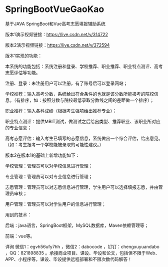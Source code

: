 # SpringBootVueGaoKao
基于JAVA SpringBoot和Vue高考志愿填报辅助系统

版本1演示视频链接：https://live.csdn.net/v/314722

版本2演示视频链接：https://live.csdn.net/v/372594

版本1实现的功能：

本系统的功能包括：系统注册和登录、学校推荐、职业推荐、职业特点测评、高考志愿评估等功能。

注册、登录：未注册用户可以注册，有了账号后可以登录网站；

学校推荐：输入高考分数，系统给出符合条件的也就是该分数所能报考的院校信息。（有排序，如：按照分数与院校最低录取分数线之间的差距做一个排序）；

职业推荐：输入各科成绩（根据考生强项给出推荐专业）；

职业特点测评：提供MBIT测试，做测试之后给出类型、推荐职业、该职业所对应的专业信息；

高考志愿评估：输入考生已填写的志愿信息，系统做出一个综合评估，给出意见。（如：考生报考一个学校能被录取的可能性建议。）

版本2在版本1的基础上新增功能如下：

学校管理：管理员可以对学校信息进行管理；

专业管理：管理员可以对专业信息进行管理；

志愿管理：管理员可以对志愿信息进行管理，学生用户可以选择填报志愿，并由管理员审核；

用户管理：管理员可以对学生用户的信息进行管理；


用到的技术：

后端：java语言，SpringBoot框架，MySQL数据库，Maven依赖管理等；

前端：vue等。

详询 微信1：egvh56ufy7hh ，微信2：dabocode ，钉钉：chengxuyuandabo ，QQ：821898835 。承接商业项目、课设、毕设和论文，包括但不限于Web、APP、小程序等，课设、毕设提供远程部署和不限次数代码解答！

